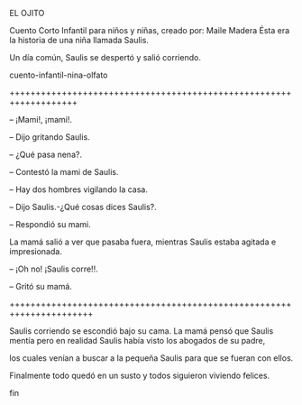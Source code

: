 EL OJITO

Cuento Corto Infantil para niños y niñas, creado por: Maile Madera Ésta era la historia de una niña llamada Saulis. 

Un día común, Saulis se despertó y salió corriendo.

 cuento-infantil-nina-olfato

+++++++++++++++++++++++++++++++++++++++++++++++++++++++++++++++++++

– ¡Mami!, ¡mami!. 

– Dijo gritando Saulis.

– ¿Qué pasa nena?.

 – Contestó la mami de Saulis.

– Hay dos hombres vigilando la casa. 

– Dijo Saulis.-¿Qué cosas dices Saulis?.

 – Respondió su mami.

La mamá salió a ver que pasaba fuera, mientras Saulis estaba agitada e impresionada.

– ¡Oh no! ¡Saulis corre!!.

 – Gritó su mamá.

++++++++++++++++++++++++++++++++++++++++++++++++++++++++++++++++++++++

Saulis corriendo se escondió bajo su cama. La mamá pensó que Saulis mentía pero en realidad Saulis había visto los abogados de su padre, 

los cuales venían a buscar a la pequeña Saulis para que se fueran con ellos.

Finalmente todo quedó en un susto y todos siguieron viviendo felices.

fin
